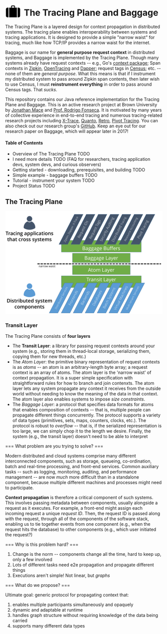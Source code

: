 # <img src="doc/figures/baggage.png" width="50" style="margin-bottom: -7px; padding-right: 10px" />The Tracing Plane and Baggage

The Tracing Plane is a layered design for context propagation in distributed systems.  The tracing plane enables interoperability between systems and tracing applications.  It is designed to provide a simple "narrow waist" for tracing, much like how TCP/IP provides a narrow waist for the internet.

Baggage is our name for **general purpose request context** in distributed systems, and Baggage is implemented by the Tracing Plane.  Though many systems already have request contexts -- e.g., Go's [context package](https://golang.org/pkg/context/); Span contexts in [Zipkin](https://github.com/openzipkin/zipkin), [OpenTracing](http://opentracing.io/) and [Dapper](https://research.google.com/pubs/archive/36356.pdf); request tags in [Census](https://github.com/grpc/grpc/tree/master/src/core/ext/census); etc. -- none of them are *general purpose*.  What this means is that if I instrument my distributed system to pass around Zipkin span contents, then later wish to use Census,  I must **reinstrument everything** in order to pass around Census tags.  That *sucks*.

This repository contains our Java reference implementation for the Tracing Plane and Baggage.  This is an active research project at Brown University by [Jonathan Mace](http://cs.brown.edu/people/jcmace/) and [Prof. Rodrigo Fonseca](http://cs.brown.edu/~rfonseca/).  It is motivated by many years of collective experience in end-to-end tracing and numerous tracing-related research projects including [X-Trace](https://www.usenix.org/legacy/event/nsdi07/tech/full_papers/fonseca/fonseca.pdf), [Quanto](https://www.usenix.org/legacy/event/osdi08/tech/full_papers/fonseca/fonseca.pdf), [Retro](http://cs.brown.edu/people/jcmace/papers/mace15retro.pdf), [Pivot Tracing](http://cs.brown.edu/people/jcmace/papers/mace15pivot.pdf).  You can also check out our research group's [GitHub](http://brownsys.github.io/tracing-framework/).  Keep an eye out for our research paper on Baggage, which will appear later in 2017!

#### Table of Contents ####
* Overview of The Tracing Plane TODO
* I need more details TODO (FAQ for researchers, tracing application devs, system devs, and curious observers)
* Getting started - downloading, prerequisites, and building TODO
* Simple example - baggage buffers TODO
* Tutorial - instrument your system TODO
* Project Status TODO

## The Tracing Plane ##


<img src="doc/figures/narrowwaist.png" alt="Narrow Waist" style="width: 600px;"/>


### Transit Layer


The Tracing Plane consists of **four layers**

* The **Transit Layer**: a library for passing request contexts around your system (e.g., storing them in thread-local storage, serializing them, copying them for new threads, etc.)
* The *Atom Layer*: the primitive binary representation of request contexts is as *atoms* -- an atom is an arbitrary-length byte array; a request context is an array of atoms.  The atom layer is the 'narrow waist' of context propagation.  It is a super simple specification with straightforward rules for how to branch and join contenxts.  The atom layer lets any system propagate any context it receives from the outside world without needing to know the meaning of the data in that context.  The atom layer also enables systems to impose *size constraints*.
* The *Baggage Layer*: a protocol that specifies data formats for atoms that enables composition of contexts -- that is, multiple people can propagate different things concurrently. The protocol supports a variety of data types (primitives, sets, maps, counters, clocks, etc.).  The protocol is robust to *overflow* -- that is, if the serialized representation is too large, we can simply chop it to the length we desire.  Finally, the system (e.g., the transit layer) doesn't need to be able to interpret 

=== What problem are you trying to solve? ===

Modern distributed and cloud systems comprise many different interconnected components, such as storage, queueing, co-ordination, batch and real-time processing, and front-end services.  Common auxiliary tasks -- such as logging, monitoring, auditing, and performance management -- are now *much* more difficult than in a standalone component, because multiple different machines and processes might need to participate.

**Context propagation** is therefore a critical component of such systems.  This involves passing metadata between components, usually alongside a request as it executes.  For example, a front-end might assign each incoming request a unique *request ID*.  Then, the request ID is passed along with the request, through all of the components of the software stack, enabling us to tie together events from one component (e.g., when the request hits the database) to other components (e.g., which user initiated the request?)

=== Why is this problem hard? ===

1. Change is the norm -- components change all the time, hard to keep up, only a few involved
2. Lots of different tasks need e2e propagation and propagate different things
3. Executions aren't simple! Not linear, but *graphs*

=== What do we propose? ===

Ultimate goal: generic protocol for propagating context that:

1. enables multiple participants simultaneously and opaquely
2. dynamic and adaptable at runtime
3. handles graph structure without requiring knowledge of the data being carried
4. supports many different data types
